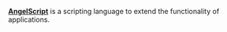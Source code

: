 [**AngelScript**](https://www.angelcode.com/angelscript/) is a scripting language to extend the functionality of applications.
